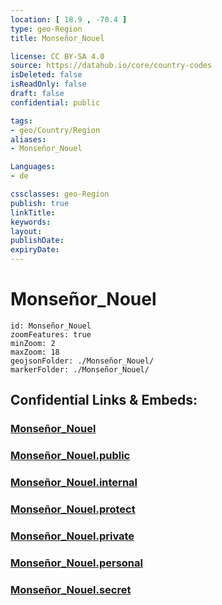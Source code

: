 ```yaml
---
location: [ 18.9 , -70.4 ] 
type: geo-Region
title: Monseñor_Nouel

license: CC BY-SA 4.0
source: https://datahub.io/core/country-codes
isDeleted: false
isReadOnly: false
draft: false
confidential: public

tags:
- geo/Country/Region
aliases:
- Monseñor_Nouel

Languages:
- de

cssclasses: geo-Region
publish: true
linkTitle: 
keywords: 
layout: 
publishDate: 
expiryDate: 
---
```


# Monseñor_Nouel

```leaflet
id: Monseñor_Nouel
zoomFeatures: true 
minZoom: 2 
maxZoom: 18
geojsonFolder: ./Monseñor_Nouel/
markerFolder: ./Monseñor_Nouel/
```


## Confidential Links & Embeds: 

### [Monseñor_Nouel](/_Standards/Earth/Continent/America~Caribbean/Dominican_Rep/provinces~Dominican_Rep/Monseñor_Nouel.md) 

### [Monseñor_Nouel.public](/_public/Earth/Continent/America~Caribbean/Dominican_Rep/provinces~Dominican_Rep/Monseñor_Nouel.public.md) 

### [Monseñor_Nouel.internal](/_internal/Earth/Continent/America~Caribbean/Dominican_Rep/provinces~Dominican_Rep/Monseñor_Nouel.internal.md) 

### [Monseñor_Nouel.protect](/_protect/Earth/Continent/America~Caribbean/Dominican_Rep/provinces~Dominican_Rep/Monseñor_Nouel.protect.md) 

### [Monseñor_Nouel.private](/_private/Earth/Continent/America~Caribbean/Dominican_Rep/provinces~Dominican_Rep/Monseñor_Nouel.private.md) 

### [Monseñor_Nouel.personal](/_personal/Earth/Continent/America~Caribbean/Dominican_Rep/provinces~Dominican_Rep/Monseñor_Nouel.personal.md) 

### [Monseñor_Nouel.secret](/_secret/Earth/Continent/America~Caribbean/Dominican_Rep/provinces~Dominican_Rep/Monseñor_Nouel.secret.md)


